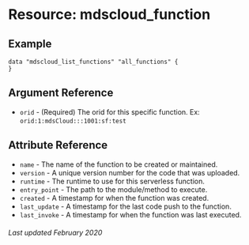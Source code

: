 # Resource: mdscloud_function

## Example

```hcl
data "mdscloud_list_functions" "all_functions" {
}
```

## Argument Reference

* `orid` - (Required) The orid for this specific function. Ex: `orid:1:mdsCloud:::1001:sf:test`

## Attribute Reference

* `name` - The name of the function to be created or maintained.
* `version` - A unique version number for the code that was uploaded.
* `runtime` - The runtime to use for this serverless function.
* `entry_point` - The path to the module/method to execute.
* `created` - A timestamp for when the function was created.
* `last_update` - A timestamp for the last code push to the function.
* `last_invoke` - A timestamp for when the function was last executed.

###### Last updated February 2020
